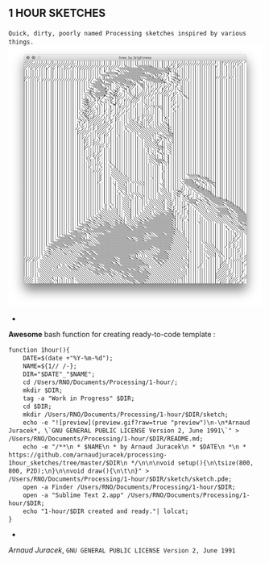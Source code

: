 ## 1 HOUR SKETCHES
`Quick, dirty, poorly named Processing sketches inspired by various things.`
![preview](2016-02-27_lines-by-brightness/preview_1.png?raw=true "preview")

-
**Awesome** bash function for creating ready-to-code template :
```
function 1hour(){
    DATE=$(date +"%Y-%m-%d");
    NAME=${1// /-};
    DIR="$DATE"_"$NAME";
    cd /Users/RNO/Documents/Processing/1-hour/;
    mkdir $DIR;
    tag -a "Work in Progress" $DIR;
    cd $DIR;
    mkdir /Users/RNO/Documents/Processing/1-hour/$DIR/sketch;
    echo -e "![preview](preview.gif?raw=true "preview")\n-\n*Arnaud Juracek*, \`GNU GENERAL PUBLIC LICENSE Version 2, June 1991\`" > /Users/RNO/Documents/Processing/1-hour/$DIR/README.md;
    echo -e "/**\n * $NAME\n * by Arnaud Juracek\n * $DATE\n *\n * https://github.com/arnaudjuracek/processing-1hour_sketches/tree/master/$DIR\n */\n\n\nvoid setup(){\n\tsize(800, 800, P2D);\n}\n\nvoid draw(){\n\t\n}" > /Users/RNO/Documents/Processing/1-hour/$DIR/sketch/sketch.pde;
    open -a Finder /Users/RNO/Documents/Processing/1-hour/$DIR;
    open -a "Sublime Text 2.app" /Users/RNO/Documents/Processing/1-hour/$DIR;
    echo "1-hour/$DIR created and ready."| lolcat;
}
```
-
*Arnaud Juracek*, `GNU GENERAL PUBLIC LICENSE Version 2, June 1991`
